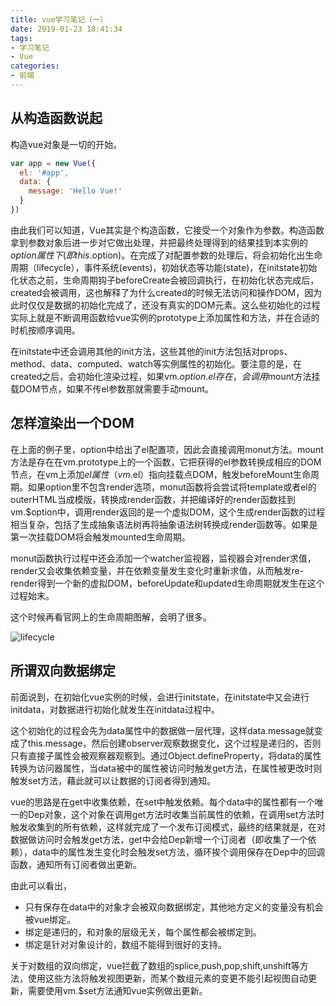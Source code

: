 ```yaml
---
title: vue学习笔记（一）
date: 2019-01-23 18:41:34
tags:
- 学习笔记
- Vue
categories: 
- 前端
---
```


## 从构造函数说起

构造vue对象是一切的开始。
```javascript
var app = new Vue({
  el: '#app',
  data: {
    message: 'Hello Vue!'
  }
})
```

由此我们可以知道，Vue其实是个构造函数，它接受一个对象作为参数。构造函数拿到参数对象后进一步对它做出处理，并把最终处理得到的结果挂到本实例的$option属性下(即this.$option)。在完成了对配置参数的处理后，将会初始化出生命周期（lifecycle），事件系统(events)，初始状态等功能(state)，在initstate初始化状态之前，生命周期钩子beforeCreate会被回调执行，在初始化状态完成后，created会被调用，这也解释了为什么created的时候无法访问和操作DOM，因为此时仅仅是数据的初始化完成了，还没有真实的DOM元素。这么些初始化的过程实际上就是不断调用函数给vue实例的prototype上添加属性和方法，并在合适的时机按顺序调用。

在initstate中还会调用其他的init方法，这些其他的init方法包括对props、method、data、computed、watch等实例属性的初始化。要注意的是，在created之后，会初始化渲染过程，如果vm.$option.el存在，会调用$mount方法挂载DOM节点，如果不传el参数那就需要手动mount。

## 怎样渲染出一个DOM

在上面的例子里，option中给出了el配置项，因此会直接调用monut方法。mount方法是存在在vm.prototype上的一个函数，它把获得的el参数转换成相应的DOM节点，在vm上添加$el属性（vm.$el）指向挂载点DOM，触发beforeMount生命周期。如果option里不包含render选项，monut函数将会尝试将template或者el的outerHTML当成模版，转换成render函数，并把编译好的render函数挂到vm.$option中，调用render返回的是一个虚拟DOM，这个生成render函数的过程相当复杂，包括了生成抽象语法树再将抽象语法树转换成render函数等。如果是第一次挂载DOM将会触发mounted生命周期。

monut函数执行过程中还会添加一个watcher监视器，监视器会对render求值，render又会收集依赖变量，并在依赖变量发生变化时重新求值，从而触发re-render得到一个新的虚拟DOM，beforeUpdate和updated生命周期就发生在这个过程始末。

这个时候再看官网上的生命周期图解，会明了很多。

![lifecycle](https://cn.vuejs.org/images/lifecycle.png)

## 所谓双向数据绑定



前面说到，在初始化vue实例的时候，会进行initstate，在initstate中又会进行initdata，对数据进行初始化就发生在initdata过程中。

这个初始化的过程会先为data属性中的数据做一层代理，这样data.message就变成了this.message，然后创建observer观察数据变化，这个过程是递归的，否则只有直接子属性会被观察器观察到。通过Object.defineProperty，将data的属性转换为访问器属性，当data被中的属性被访问时触发get方法，在属性被更改时则触发set方法，藉此就可以让数据的订阅者得到通知。

vue的思路是在get中收集依赖，在set中触发依赖。每个data中的属性都有一个唯一的Dep对象，这个对象在调用get方法时收集当前属性的依赖，在调用set方法时触发收集到的所有依赖，这样就完成了一个发布订阅模式，最终的结果就是，在对数据做访问时会触发get方法，get中会给Dep新增一个订阅者（即收集了一个依赖），data中的属性发生变化时会触发set方法，循环挨个调用保存在Dep中的回调函数，通知所有订阅者做出更新。

由此可以看出，

- 只有保存在data中的对象才会被双向数据绑定，其他地方定义的变量没有机会被vue绑定。
- 绑定是递归的，和对象的层级无关，每个属性都会被绑定到。
- 绑定是针对对象设计的，数组不能得到很好的支持。

关于对数组的双向绑定，vue拦截了数组的splice,push,pop,shift,unshift等方法，使用这些方法将触发视图更新，而某个数组元素的变更不能引起视图自动更新，需要使用vm.$set方法通知vue实例做出更新。